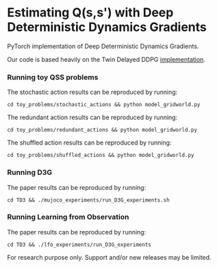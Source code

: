 # Estimating Q(s,s') with Deep Deterministic Dynamics Gradients

PyTorch implementation of Deep Deterministic Dynamics Gradients.

Our code is based heavily on the Twin Delayed DDPG [implementation](https://github.com/sfujim/TD3).

### Running toy QSS problems
The stochastic action results can be reproduced by running:
```
cd toy_problems/stochastic_actions && python model_gridworld.py
```

The redundant action results can be reproduced by running:
```
cd toy_problems/redundant_actions && python model_gridworld.py
```

The shuffled action results can be reproduced by running:
```
cd toy_problems/shuffled_actions && python model_gridworld.py
```

### Running D3G
The paper results can be reproduced by running:
```
cd TD3 && ./mujoco_experiments/run_D3G_experiments.sh
```

### Running Learning from Observation
The paper results can be reproduced by running:
```
cd TD3 && ./lfo_experiments/run_D3G_experiments
```

For research purpose only. Support and/or new releases may be limited.
